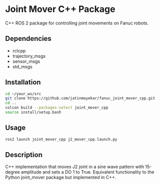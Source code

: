 # Joint Mover C++ Package

C++ ROS 2 package for controlling joint movements on Fanuc robots.

## Dependencies
- rclcpp
- trajectory_msgs
- sensor_msgs
- std_msgs

## Installation
```bash
cd ~/your_ws/src
git clone https://github.com/jatinmayekar/fanuc_joint_mover_cpp.git
cd ..
colcon build --packages-select joint_mover_cpp
source install/setup.bash
```

## Usage
```bash
ros2 launch joint_mover_cpp j2_mover_cpp.launch.py
```

## Description
C++ implementation that moves J2 joint in a sine wave pattern with 15-degree amplitude and sets a DO 1 to True.
Equivalent functionality to the Python joint_mover package but implemented in C++.
